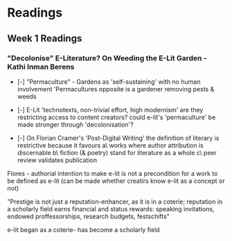 # Readings 

## Week 1 Readings 

### "Decolonise" E-Literature? On Weeding the E-Lit Garden - Kathi Inman Berens 

- [-] "Permaculture" - Gardens as 'self-sustaining' with no human involvement 
'Permacultures opposite is a gardener removing pests & weeds 

- [-] E-Lit
'technotexts, non-trivial effort, high modernism'
are they restricting access to content creators?
could e-lit's 'permaculture' be made stronger through 'decolonisation'? 

- [-] On Florian Cramer's 'Post-Digital Writing' 
the definition of literary is restrictive because it favours 
a\ works where author attribution is discernable 
b\ fiction (& poetry) stand for literature as a whole 
c\ peer review validates publication 

Flores - authorial intention to make e-lit is not a precondition for a work to be defined as e-lit (can be made whether creatirs know e-lit as a concept or not) 

"Prestige is not just a reputation-enhancer, as it is in a coterie; reputation in a scholarly field earns financial and status rewards: speaking invitations, endowed proffessorships, research budgets, festschifts" 

e-lit began as a coterie- has become a scholarly field
